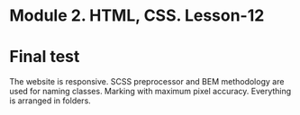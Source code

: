 # Module 2. HTML, CSS. Lesson-12

# Final test

The website is responsive. SCSS preprocessor and BEM methodology are used for naming classes.
Marking with maximum pixel accuracy. Everything is arranged in folders.
